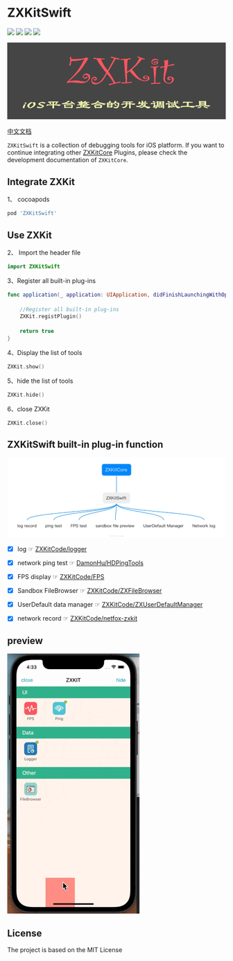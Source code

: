# ZXKitSwift

![](https://img.shields.io/badge/CocoaPods-supported-brightgreen) ![](https://img.shields.io/badge/Swift-5.0-brightgreen) ![](https://img.shields.io/badge/License-MIT-brightgreen) ![](https://img.shields.io/badge/version-iOS11.0-brightgreen)

![](./readmeResource/zxkit.png)

[中文文档](./README.md)

`ZXKitSwift` is a collection of debugging tools for iOS platform. If you want to continue integrating other [ZXKitCore](https://github.com/ZXKitCode/core) Plugins, please check the development documentation of `ZXKitCore`.

## Integrate ZXKit

1、 cocoapods

```ruby
pod 'ZXKitSwift'
```

## Use ZXKit

2、 Import the header file

```swift
import ZXKitSwift
```

3、Register all built-in plug-ins

```swift
func application(_ application: UIApplication, didFinishLaunchingWithOptions launchOptions: [UIApplication.LaunchOptionsKey: Any]?) -> Bool {
	
	//Register all built-in plug-ins
	ZXKit.registPlugin()
	
	return true
}
```

4、Display the list of tools

```swift
ZXKit.show()
```

5、hide the list of tools

```swift
ZXKit.hide()
```

6、close ZXKit

```swift
ZXKit.close()
```

## ZXKitSwift built-in plug-in function

![](./readmeResource/zxkitSwift_en.jpg)

- [x] log ☞ [ZXKitCode/logger](https://github.com/ZXKitCode/logger)
- [x] network ping test  ☞ [DamonHu/HDPingTools](https://github.com/DamonHu/HDPingTools)
- [x] FPS display ☞ [ZXKitCode/FPS](https://github.com/ZXKitCode/FPS)
- [x] Sandbox FileBrowser ☞ [ZXKitCode/ZXFileBrowser](https://github.com/ZXKitCode/ZXFileBrowser)
- [x] UserDefault data manager ☞ [ZXKitCode/ZXUserDefaultManager](https://github.com/ZXKitCode/ZXUserDefaultManager)
- [x] network record ☞ [ZXKitCode/netfox-zxkit](https://github.com/ZXKitCode/netfox-zxkit)


## preview

![](./readmeResource/preview.gif)


## License

The project is based on the MIT License